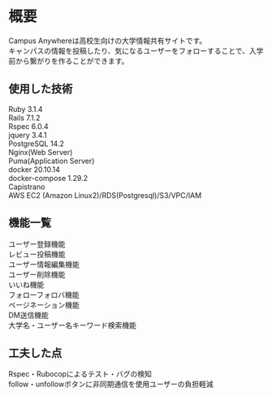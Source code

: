 # 概要

Campus Anywhereは高校生向けの大学情報共有サイトです。  
キャンパスの情報を投稿したり、気になるユーザーをフォローすることで、入学前から繋がりを作ることができます。

## 使用した技術

Ruby 3.1.4  
Rails 7.1.2  
Rspec 6.0.4  
jquery 3.4.1  
PostgreSQL 14.2  
Nginx(Web Server)  
Puma(Application Server)  
docker 20.10.14  
docker-compose 1.29.2  
Capistrano  
AWS EC2 (Amazon Linux2)/RDS(Postgresql)/S3/VPC/IAM  

## 機能一覧

ユーザー登録機能  
レビュー投稿機能  
ユーザー情報編集機能  
ユーザー削除機能  
いいね機能  
フォローフォロバ機能  
ページネーション機能  
DM送信機能  
大学名・ユーザー名キーワード検索機能

## 工夫した点

Rspec・Rubocopによるテスト・バグの検知  
follow・unfollowボタンに非同期通信を使用ユーザーの負担軽減